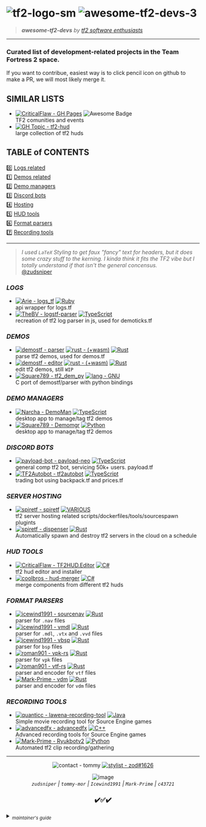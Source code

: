 # ![tf2-logo-sm](https://user-images.githubusercontent.com/16076573/224633090-04d4d701-8042-4e23-897c-ff37a1850b85.png) ![awesome-tf2-devs-3](https://user-images.githubusercontent.com/16076573/224677468-f8ddf5d5-7dbb-44e3-9f81-51d7ed45724a.png)




> _**awesome-tf2-devs** by [tf2 software enthusiasts](https://github.com/tf2-software-enthusiasts)_

---

### Curated list of development-related projects in the Team Fortress 2 space.

If you want to contribue, easiest way is to click pencil icon on github to make a PR, we will most likely merge it.

## SIMILAR LISTS
  * [![CriticalFlaw - GH Pages](https://img.shields.io/badge/CriticalFlaw-GH_Pages-2ea44f?logo=Git&style=flat)](https://criticalflaw.github.io/awesome-tf2/) <img alt="Awesome Badge" src="https://camo.githubusercontent.com/abb97269de2982c379cbc128bba93ba724d8822bfbe082737772bd4feb59cb54/68747470733a2f2f63646e2e7261776769742e636f6d2f73696e647265736f726875732f617765736f6d652f643733303566333864323966656437386661383536353265336136336531353464643865383832392f6d656469612f62616467652e737667" data-canonical-src="https://cdn.rawgit.com/sindresorhus/awesome/d7305f38d29fed78fa85652e3a63e154dd8e8829/media/badge.svg" style="max-width: 100%;">   
  TF2 comunities and events
  * [![GH Topic - tf2-hud](https://img.shields.io/badge/GH_Topic-tf2--hud-f10f41?logo=github&logoColor=white)](https://github.com/topics/tf2-hud)   
  large collection of tf2 huds
  

## TABLE of CONTENTS 
0️⃣ [Logs related](./#Logs-related)  
1️⃣ [Demos related](./#Demos-related)  
2️⃣ [Demo managers](./#Demo-managers)   
3️⃣ [Discord bots](./#Discord-bots)   
4️⃣ [Hosting](./#Hosting)   
5️⃣ [HUD tools](./#Hud-tools)   
6️⃣ [Format parsers](./#Format-parsers)  
7️⃣ [Recording tools](./#Recording-tools)  

--- 
> _I used `LaTeX` Styling to get faux "fancy" text for headers, but it does some crazy stuff to the kerning. I kinda think it fits the TF2 vibe but I totally understand if that isn't the general concensus._   
> [@zudsniper](https://github.com/zudsniper)  
    

### $LOGS$
  * [![Arie -  logs_tf](https://img.shields.io/badge/Arie-_logs__tf-2ea44f?style=flat&logo=GitHub)](https://github.com/Arie/logs_tf) [![Ruby](https://img.shields.io/badge/Ruby-FC2312?style=flat&logo=ruby)](https://github.com/Arie/logs_tf)  
api wrapper for logs.tf
  * [![TheBV -  logstf-parser](https://img.shields.io/badge/TheBV-_logstf--parser-2ea44f?logo=GitHub)](https://github.com/Arie/logs_tf) [![TypeScript](https://img.shields.io/badge/TypeScript-white?logo=TypeScript)](https://github.com/TheBv/logstf-parser)  
recreation of tf2 log parser in js, used for demoticks.tf

### $DEMOS$
  * [![demostf - parser](https://img.shields.io/static/v1?label=demostf&message=parser&color=blueviolet&logo=github)](https://github.com/demostf/parser "Go to GitHub repo") [![rust - (+wasm)](https://img.shields.io/badge/rust-(%2Bwasm)-pink?logo=rust&logoColor=ff69b4)](https://github.com/demostf/parser) [![Rust](https://img.shields.io/badge/Rust-000000?style=flat&logo=rust)](https://github.com/icewind1991/sourcenav)    
 parse tf2 demos, used for demos.tf
  * [![demostf - editor](https://img.shields.io/static/v1?label=demostf&message=editor&color=c9f&logo=github)](https://github.com/demostf/editor "Go to GitHub repo")  [![rust - (+wasm)](https://img.shields.io/badge/rust-(%2Bwasm)-pink?logo=rust&style=flat&logoColor=ff69b4)](https://github.com/demostf/editor) [![Rust](https://img.shields.io/badge/Rust-000000?style=flat&logo=rust)](https://github.com/icewind1991/sourcenav)     
 edit tf2 demos, still `WIP`
  * [![Square789 - tf2_dem_py](https://img.shields.io/static/v1?label=Square789&message=tf2_dem_py&color=green&logo=github&logoColor=FFFFFF)](https://github.com/Square789/tf2_dem_py "Go to GitHub repo") [![lang - GNU](https://img.shields.io/badge/lang-GNU-660911?logo=C&logoColor=white)](https://github.com/Square789/tf2_dem_py)  
 C port of demostf/parser with python bindings

### $DEMO$ $MANAGERS$
  * [![Narcha - DemoMan](https://img.shields.io/badge/Narcha-DemoMan-2ea44f?logo=GitHub)](https://github.com/Narcha/DemoMan) [![TypeScript](https://img.shields.io/badge/TypeScript-white?logo=TypeScript)](https://typescriptlang.org/)  
desktop app to manage/tag tf2 demos  
  * [![Square789 - Demomgr](https://img.shields.io/badge/Square789-Demomgr-2ea44f?logo=GitHub)](https://github.com/Square789/Demomgr) [![Python](https://img.shields.io/static/v1?label=&message=Python&color=%234584b6&logo=python&logoColor=%23ffde57)](https://www.python.org/)  
desktop app to manage/tag tf2 demos  


### $DISCORD$ $BOTS$
  * [![payload-bot - payload-neo](https://img.shields.io/badge/payload--bot-payload--neo-7289da?logo=GitHub)](https://github.com/payload-bot/payload-neo) [![TypeScript](https://img.shields.io/badge/TypeScript-white?logo=TypeScript)](https://typescriptlang.org/)  
general comp tf2 bot, servicing 50k+ users. payload.tf
  * [![TF2Autobot - tf2autobot](https://img.shields.io/badge/TF2Autobot-tf2autobot-FF4500?logo=GitHub)](https://github.com/TF2Autobot/tf2autobot) [![TypeScript](https://img.shields.io/badge/TypeScript-white?logo=TypeScript)](https://typescriptlang.org/)  
trading bot using backpack.tf and prices.tf

### $SERVER$ $HOSTING$
  * [![spiretf - spiretf](https://img.shields.io/badge/spiretf-spiretf-ff0000?logo=GitHub)](https://github.com/spiretf)  [![VARIOUS](https://img.shields.io/badge/VARIOUS-ff0231)](https://github.com/spiretf)  
tf2 server hosting related scripts/dockerfiles/tools/sourcespawn plugints
  * [![spiretf - dispenser](https://img.shields.io/badge/spiretf-dispenser-ff0000?logo=GitHub)](https://github.com/spiretf/dispenser) [![Rust](https://img.shields.io/badge/Rust-000000?style=flat&logo=rust)](https://github.com/spiretf/dispenser)  
Automatically spawn and destroy tf2 servers in the cloud on a schedule

### $HUD$ $TOOLS$
  * [![CriticalFlaw - TF2HUD.Editor](https://img.shields.io/badge/CriticalFlaw-TF2HUD.Editor-4B0082?logo=GitHub)](https://github.com/CriticalFlaw/TF2HUD.Editor) [![C#](https://img.shields.io/badge/C%23-239120?style=flat&logo=c-sharp&color=#A179DC)](https://github.com/CriticalFlaw/TF2HUD.Editor)  
tf2 hud editor and installer
  * [![coolbros - hud-merger](https://img.shields.io/badge/coolbros-hud--merger-00FFFF?logo=GitHub)](https://github.com/cooolbros/hud-merger) [![C#](https://img.shields.io/badge/C%23-239120?style=flat&logo=c-sharp&color=#A179DC)](https://github.com/cooolbros/hud-merger)  
merge components from different tf2 huds

### $FORMAT$ $PARSERS$
  * [![icewind1991 - sourcenav](https://img.shields.io/badge/icewind1991-sourcenav-009900?logo=GitHub)](https://github.com/icewind1991/sourcenav) [![Rust](https://img.shields.io/badge/Rust-000000?style=flat&logo=rust)](https://github.com/icewind1991/sourcenav)  
  parser for `.nav` files 
  * [![icewind1991 - vmdl](https://img.shields.io/badge/icewind1991-vmdl-9C1F5F?logo=GitHub)](https://github.com/icewind1991/vmdl) [![Rust](https://img.shields.io/badge/Rust-000000?style=flat&logo=rust)](https://github.com/icewind1991/vmdl)  
  parser for `.mdl`, `.vtx` and `.vvd` files
  * [![icewind1991 - vbsp](https://img.shields.io/badge/icewind1991-vbsp-9C1F5F?logo=GitHub)](https://github.com/icewind1991/vbsp) [![Rust](https://img.shields.io/badge/Rust-000000?style=flat&logo=rust)](https://github.com/icewind1991/vbsp)  
  parser for `bsp` files
  * [![roman901 - vpk-rs](https://img.shields.io/badge/roman901-vpk--rs-FF7F50?logo=GitHub)](https://github.com/roman901/vpk-rs) [![Rust](https://img.shields.io/badge/Rust-000000?style=flat&logo=rust)](https://github.com/roman901/vpk-rs)  
  parser for `vpk` files
  * [![roman901 - vtf-rs](https://img.shields.io/badge/roman901-vtf--rs-FF7F50?logo=GitHub)](https://github.com/roman901/vtf-rs) [![Rust](https://img.shields.io/badge/Rust-000000?style=flat&logo=rust)](https://github.com/roman901/vtf-rs)  
  parser and encoder for `vtf` files
  * [![Mark-Prime - vdm](https://img.shields.io/badge/Mark--Prime-vdm-8B4513?logo=GitHub)](https://github.com/Mark-Prime/vdm) [![Rust](https://img.shields.io/badge/Rust-000000?style=flat&logo=rust)](https://github.com/Mark-Prime/vdm)  
  parser and encoder for `vdm` files  

### $RECORDING$ $TOOLS$
  * [![quanticc - lawena-recording-tool](https://img.shields.io/badge/quanticc-lawena--recording--tool-2C2E71?logo=GitHub)](https://github.com/quanticc/lawena-recording-tool) [![Java](https://img.shields.io/badge/Java-007396?style=flat&logo=oracle)](https://github.com/quanticc/lawena-recording-tool)  
  Simple movie recording tool for Source Engine games
  * [![advancedfx - advancedfx](https://img.shields.io/badge/advancedfx-advancedfx-FB3F3F?logo=GitHub)](https://github.com/advancedfx/advancedfx) [![C++](https://img.shields.io/badge/C++-00599C?style=flat&logo=c%2B%2B)](https://github.com/advancedfx/advancedfx)  
  Advanced recording tools for Source Engine games
  * [![Mark-Prime - Ryukbotv2](https://img.shields.io/badge/Mark--Prime-Ryukbotv2-0000A0?logo=GitHub)](https://github.com/Mark-Prime/Ryukbotv2) [![Python](https://img.shields.io/static/v1?label=&message=Python&color=%234584b6&logo=python&logoColor=%23ffde57)](https://www.python.org/)  
  Automated tf2 clip recording/gathering  

---  

<div align="center">

  ![contact - tommy](https://img.shields.io/badge/contact-tommy-5881D8?style=for-the-badge&logo=Clojure&logoColor=white) [![stylist - zod#1626](https://img.shields.io/badge/stylist-zod%231626-5865F2?style=for-the-badge&logo=Discord)](https://discord.gg/zodtf)   
  
![image](https://user-images.githubusercontent.com/16076573/224636694-64f4273e-6611-41d7-82d1-c2745633ee74.png)  
<i> `zudsniper` | `tommy-mor` | `Icewind1991` | `Mark-Prime` | `c43721` </i>
<h3>✔️✅✔️</h3>   

</div>

<details>
<summary><sub><i>maintainer's guide</i></sub></summary>  
 
> ### Howdy! I'm [zod](https://github.com/zudsniper) & I'm glad you're interested in contributing! Here are some helpful resources.  
> [**Button Generator**](https://michaelcurrin.github.io/badge-generator/#/generic) _(based on shields.io)_   
> [**Emojiterra.com**](https://emojiterra.com)  
> [**Fontmeme TF2 Fonts**](https://fontmeme.com/fonts/tf2-build-font/)  
> _I also like to use images, but size is always an issue with that. You have two viable options..._  
>   1. Drag & drop the image into this file in the online editor. Preview the page, and use `CTRL` + `SHIFT` + `C` to open the Developer Console. Select your image, and copy the element itself. Switch back to the editing tab of your `markdown`. Paste the HTML **& specify `length` and `height` via the _old_ HTML way
>   2. Use a tool like `imagemagick/convert` to generate a smaller image out of your big image! Example below:
>   ```shell
>   $ convert <image1>.png -resize 40% <image1_out>.png  
>   ```
> Either way its much harder than it needs to be.  
> -- zod out  

</details> 

